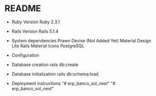 # README

* Ruby Version
Ruby 2.3.1

* Rails Version
Rails 5.1.4

* System dependencies
Prawn
Devise (Not Added Yet)
Material Design Lite Rails
Material Icons
PostgreSQL

* Configuration


* Database creation
rails db:create

* Database initialization
rails db:schema:load

* Deployment instructions
"# erp_banco_sol_next" 
"# erp_banco_sol_next" 
